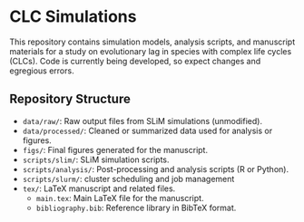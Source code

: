 # CLC Simulations

This repository contains simulation models, analysis scripts, and manuscript materials for a study on evolutionary lag in species with complex life cycles (CLCs). Code is currently being developed, so expect changes and egregious errors. 

## Repository Structure

- `data/raw/`: Raw output files from SLiM simulations (unmodified).
- `data/processed/`: Cleaned or summarized data used for analysis or figures.
- `figs/`: Final figures generated for the manuscript.
- `scripts/slim/`: SLiM simulation scripts.
- `scripts/analysis/`: Post-processing and analysis scripts (R or Python).
- `scripts/slurm/`: cluster scheduling and job management
- `tex/`: LaTeX manuscript and related files.
  - `main.tex`: Main LaTeX file for the manuscript.
  - `bibliography.bib`: Reference library in BibTeX format.